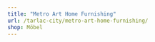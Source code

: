 ```yaml
---
title: "Metro Art Home Furnishing"
url: /tarlac-city/metro-art-home-furnishing/
shop: Möbel
---
```

